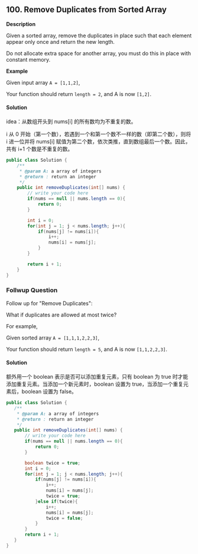 ## 100. Remove Duplicates from Sorted Array

**Description**

Given a sorted array, remove the duplicates in place such that each element appear only once and return the new length.

Do not allocate extra space for another array, you must do this in place with constant memory.

**Example**

Given input array `A = [1,1,2]`,

Your function should return `length = 2`, and A is now `[1,2]`.

#### Solution

idea：从数组开头到 nums[i] 的所有数均为不重复的数。

i 从 0 开始（第一个数），若遇到一个和第一个数不一样的数（即第二个数），则将 i 进一位并将 nums[i] 赋值为第二个数，依次类推，直到数组最后一个数。因此，共有 i+1 个数是不重复的数。

```java
public class Solution {
    /**
     * @param A: a array of integers
     * @return : return an integer
     */
    public int removeDuplicates(int[] nums) {
        // write your code here
        if(nums == null || nums.length == 0){
            return 0;
        }

        int i = 0;
        for(int j = 1; j < nums.length; j++){
            if(nums[j] != nums[i]){
                i++;
                nums[i] = nums[j];
            }
        }

        return i + 1;
    }
}
```

### Follwup Question

Follow up for "Remove Duplicates":

What if duplicates are allowed at most twice?

For example,

Given sorted array `A = [1,1,1,2,2,3]`,

Your function should return `length = 5`, and A is now `[1,1,2,2,3]`.

#### Solution

额外用一个 boolean 表示是否可以添加重复元素，只有 boolean 为 true 时才能添加重复元素。当添加一个新元素时，boolean 设置为 true，当添加一个重复元素后，boolean 设置为 false。

```java
public class Solution {
   /**
    * @param A: a array of integers
    * @return : return an integer
    */
   public int removeDuplicates(int[] nums) {
       // write your code here
       if(nums == null || nums.length == 0){
           return 0;
       }

       boolean twice = true;
       int i = 0;
       for(int j = 1; j < nums.length; j++){
           if(nums[j] != nums[i]){
               i++;
               nums[i] = nums[j];
               twice = true;
           }else if(twice){
               i++;
               nums[i] = nums[j];
               twice = false;
           }
       }
       return i + 1;
   }
}
```